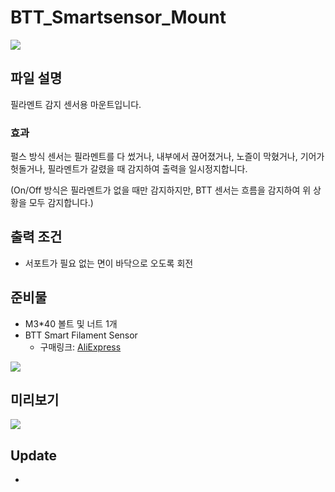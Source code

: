 # BTT_Smartsensor_Mount

![](https://github.com/simulz/CreMaker_TuneUp/blob/7eb574a146c8558f8dda3b62f7334586621d129a/3D_Models/Addons/BTT_Smartsensor_Mount/Images/20220512_3D1.png)

## 파일 설명

필라멘트 감지 센서용 마운트입니다.

### 효과

펄스 방식 센서는 필라멘트를 다 썼거나, 내부에서 끊어졌거나, 노즐이 막혔거나, 기어가 헛돌거나, 필라멘트가 갈렸을 때 감지하여 출력을 일시정지합니다.

(On/Off 방식은 필라멘트가 없을 때만 감지하지만, BTT 센서는 흐름을 감지하여 위 상황을 모두 감지합니다.)

## 출력 조건
- 서포트가 필요 없는 면이 바닥으로 오도록 회전

## 준비물

- M3\*40 볼트 및 너트 1개
- BTT Smart Filament Sensor
  - 구매링크: [AliExpress](https://ko.aliexpress.com/af/BTT-SFS.html?d=y&origin=n&SearchText=BTT+SFS&catId=0&spm=a2g0o.detail.1000002.0&initiative_id=SB_20220422024731)

![](https://github.com/simulz/CreMaker_TuneUp/blob/7eb574a146c8558f8dda3b62f7334586621d129a/3D_Models/Addons/BTT_Smartsensor_Mount/Images/BTT%20Sensor.png)

## 미리보기

![](https://github.com/simulz/CreMaker_TuneUp/blob/7eb574a146c8558f8dda3b62f7334586621d129a/3D_Models/Addons/BTT_Smartsensor_Mount/Images/%ED%99%94%EB%A9%B4%20%EC%BA%A1%EC%B2%98%202022-04-28%20101606.png)

## Update
-
